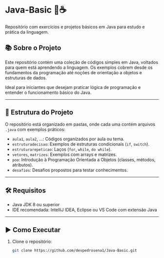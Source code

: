 # Java-Basic 🧠☕  
Repositório com exercícios e projetos básicos em Java para estudo e prática da linguagem.

## 📚 Sobre o Projeto

Este repositório contém uma coleção de códigos simples em Java, voltados para quem está aprendendo a linguagem. Os exemplos cobrem desde os fundamentos da programação até noções de orientação a objetos e estruturas de dados.

Ideal para iniciantes que desejam praticar lógica de programação e entender o funcionamento básico do Java.

---

## 📁 Estrutura do Projeto

O repositório está organizado em pastas, onde cada uma contém arquivos `.java` com exemplos práticos:

- `aula1`, `aula2`, ...: Códigos organizados por aula ou tema.
- `estruturadecisao`: Exemplos de estruturas condicionais (`if`, `switch`).
- `estruturarepeticao`: Laços (`for`, `while`, `do while`).
- `vetores`, `matrizes`: Exemplos com arrays e matrizes.
- `poo`: Introdução à Programação Orientada a Objetos (classes, métodos, atributos).
- `desafios`: Desafios propostos para testar conhecimentos.

---

## 🛠 Requisitos

- Java JDK 8 ou superior
- IDE recomendada: IntelliJ IDEA, Eclipse ou VS Code com extensão Java

---

## ▶️ Como Executar

1. Clone o repositório:
   ```bash
   git clone https://github.com/devpedrosena1/Java-Basic.git

